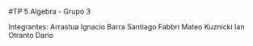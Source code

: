 #TP 5 Algebra - Grupo 3

Integrantes:
Arrastua Ignacio
Barra Santiago
Fabbri Mateo
Kuznicki Ian
Otranto Dario
